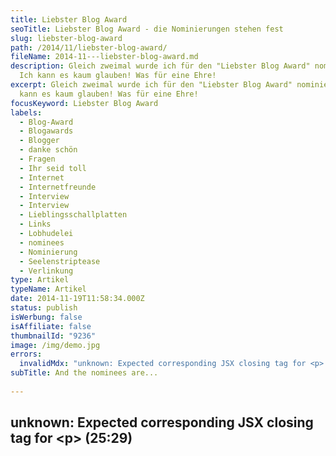 ```yaml
---
title: Liebster Blog Award
seoTitle: Liebster Blog Award - die Nominierungen stehen fest
slug: liebster-blog-award
path: /2014/11/liebster-blog-award/
fileName: 2014-11---liebster-blog-award.md
description: Gleich zweimal wurde ich für den "Liebster Blog Award" nominiert.
  Ich kann es kaum glauben! Was für eine Ehre!
excerpt: Gleich zweimal wurde ich für den "Liebster Blog Award" nominiert. Ich
  kann es kaum glauben! Was für eine Ehre!
focusKeyword: Liebster Blog Award
labels:
  - Blog-Award
  - Blogawards
  - Blogger
  - danke schön
  - Fragen
  - Ihr seid toll
  - Internet
  - Internetfreunde
  - Interview
  - Interview
  - Lieblingsschallplatten
  - Links
  - Lobhudelei
  - nominees
  - Nominierung
  - Seelenstriptease
  - Verlinkung
type: Artikel
typeName: Artikel
date: 2014-11-19T11:58:34.000Z
status: publish
isWerbung: false
isAffiliate: false
thumbnailId: "9236"
image: /img/demo.jpg
errors:
  invalidMdx: "unknown: Expected corresponding JSX closing tag for <p> (25:29)"
subTitle: And the nominees are...
  
---
```


## unknown: Expected corresponding JSX closing tag for &lt;p> (25:29)

<!--
Bereits am 18. Oktober erreichte mich die Nachricht von der lieben
[Dela](http://delanjiplush.de/?p=841), ich sei für den Lieblingsblog-Award
nominiert. Lieben Dank noch mal an dieser Stelle, Dela!

![Als Award muss diese Tiki-Figur aus dem British Museum herhalten | thumbnail](http://cardamonchai.com/wp-content/uploads/2014/11/13545735034_fbbc8c72df_z-150x150.jpg "[ ](https://www.flickr.com/photos/99929697@N07/sets)  Als Award muss diese Tiki-Figur, die ich im British Museum entdeckt habe, herhalten")

**Die Regeln für den Lieblingsblog-Award:** - Verlinke die Person, die Dich
nominiert hat,

- stelle Dich ihr im Interview,
- nominiere 11 weitere Blogger,
- stelle den Nominierten 11 Interviewfragen.

Kommen wir also zum Interview. Folgendes wollte Dela von mir wissen:

<ol><li> __Was war als Kind Dein Lieblingsplüschtier? Hast Du es noch?__ 
Mein Lieblingsplüschtier in meiner Kindheit war ein kleiner von meiner Mama selbstgemachter Teddy, den ich auf den Namen Tedda getauft hatte. Ich habe ihn immer noch, er wohnt in meinem Kleiderschrank. Ich habe ihn überall mit hingeschleift und weil Tedda dadurch sehr stark abgenutzt wurde, bekam er über die Jahre immer wieder eine neue Haut aus verschiedenen Stoffen. Ursprünglich war er mal rot, inzwischen ist er blau, den letzten Stoffüberzug habe ich ihm im Grundschulalter selbst genäht, damals habe ich ihm auch ein neues Gesicht gestickt, was mich ein paar Tage später in eine tiefe Krise gestürzt hat, weil ich meinen Tedda nicht mehr erkannt habe.</li><li>

![Vegan sollte es sein](http://cardamonchai.com/wp-content/uploads/2014/11/15404266657_07b64b83e6_o-640x640.jpg "[ ](https://www.flickr.com/photos/99929697@N07/sets)  Vegan sollte es sein")

**Welche Küche ist Dir die liebste? Mediteran? Asiatisch? Hausmannskost?
Alles?** Grundsätzlich esse ich alles sehr gerne, besonders Indisch und
Asiatisch, ich mag auch Fusionküche. Auf jeden Fall sollte es vegan sein und
gerne auch sehr scharf. :-)</li><li> **Glaubst Du daran, dass
institutionalisierte Politik irgendetwas Positives reißen kann, oder hast Du die
Hoffnung schon aufgegeben?** Politik bzw. Demokratie ist für mich eine zwingende
Notwendigkeit. Ohne bestimmte Regeln, wären für uns ganz alltägliche Dinge wie
Umweltschutz, Straßenbau und Gesundheitsweisen undenkbar.Ich denke, dass die
gesellschaftlich anerkannte Form die richtige ist, was nicht bedeutet, dass ich
der Meinung bin, dass unsere Politiker die richtigen Entscheidungen treffen.
Allerdings kann man seine Meinung auch nur in einer (funktionierenden)
Demokratie zum Ausdruck bringen, indem man wählen geht und dabei den Politikern
seine Stimme gibt, die am ehesten das zu Ausdruck bringen, was man persönlich
vertreten kann. Mit Politik lässt sich etwas bewirken. Ohne Politik säßen wir in
einer Anarchie und dann würde es ziemlich bald ziemlich finster
aussehen.</li><li> **Wann hast Du das letzte Mal Fenster geputzt/putzen
lassen?** Das kann ich Dir ziemlich genau beantworten, Dela, das war vor 3
Jahren in meiner vorletzten Wohnung. Den Putzlappen habe ich selbst geschwungen.
;-)</li><li>

![Auf Festivals lernt man improvisieren | thumbnail](http://cardamonchai.com/wp-content/uploads/2014/11/11351937553_a519932b85_z-150x150.jpg "[ ](https://www.flickr.com/photos/99929697@N07/sets)  Auf Festivals lernt man improvisieren")

**Welches Deiner Talente wäre in einer Zombieapokalypse fürs Überleben am
hilfreichsten? Wärst Du eher dafür, sich in Banden zusammenzuschließen, oder
würdest Du es als Einzelkämpferin versuchen?**

Hm, ich kann sehr gut Kleidungsstücke aus Müllbeuteln fertigen, das habe ich mir
auf diversen Festivals beigebracht. Zum Teil stammt daher auch mein schier
unerschöpfliches Improvisationstalent. Aus Plastikflaschen und Gaffertape lässt
sich z. B. wunderbar eine Matratze basteln. Ich bin ganz klar für Banden, weil
ich denke, dass ich vermutlich nicht sehr gut mit Anti-Zombiewaffen umgehen
könnte. :-P Womit kann man die eigentlich besiegen? Gar nicht, oder? Dafür würde
ich für alle Tee machen. Das kann ich auch noch gut.</li><li> **Welche
Band/welchen Künstler muss man gehört haben, um von Dir ernst genommen zu
werden?** Grundsätzlich nehme ich Leute auch ernst, die keine Musik hören, oder
sich nicht damit auskennen. Sie dürfen nur keinen Mist hören, das geht überhaupt
nicht. Oder was am schlimmsten ist: "Ich höre alles". Zack, Gespräch
beendet.Spaß beiseite, es gibt einige Bands/Künstler, die mir sehr wichtig sind
und die mich zum Teil schon jahrelang begleiten.
[Calexico](/category/musik/calexico/) z. B. haben bei mir eine eigene
Blogrubrik. Ich nehme einfach jedes Konzert von denen mit, das in meiner Nähe
ist. Die [Deftones](//?s=deftones) sind außerdem ganz besonders wichtig für mich
und [Nine Inch Nails](/?s=Nine+inch+nails).

![Chino Moreno von den Deftones auf dem letztjährigen Rock´n`Heim Festival | thumbnail](http://cardamonchai.com/wp-content/uploads/2014/11/9557898428_86a39a2997_z-150x150.jpg "[ ](https://www.flickr.com/photos/99929697@N07/sets)  Chino Moreno von den Deftones auf dem letztjährigen Rock´n`Heim Festival")

Es gibt viele viele Bands, die aus meinem Plattenschrank nicht wegzudenken sind,
Trail Of Dead z. B., Boysetsfire, Death Cab, ach, ich kann sie nicht alle
aufzählen, das würde den Rahmen sprengen, ich möchte aber auch niemanden außer
Acht lassen. Wichtig waren für mich auch immer Sonic Youth und später dann auch
alle Combos, in denen die Mitglieder der Band gespielt haben, bzw. deren
Soloprojekte. Alles, bei dem Trent Reznor von Nine Inch Nails seine Finger im
Spiel hat, alles, bei dem Chino Moreno von den Deftones mit dabei ist.

Beeinflusst haben mich außerdem auch Bob Dylan und das ganze Psychedelic-Zeuch
von früher, das die Eltern so gehört haben, Grateful Dead, Iron Butterfly, Pink
Floyd. Ich bin mir sicher, dass die Musik, die ich in meiner Kindheit gehört
habe, dafür verantwortlich ist, dass ich auch heute Musik in ihrer progressiven
Spielweise besonders gerne mag. Naja, aber dann auch wieder nicht nur, ich mag
auch gerne eingängige Musik, ehrlichen Blues, ich mag die Sachen von Jack White
und von Dan Auerbach und auch richtig verschwurbeltes Zeug wie die Musik von Les
Claypool (Primus). Oh je und jetzt habe ich auf jeden Fall ein paar ganz
wichtige Eckpfeiler vergessen. :-/</li><li> **Bist Du abergläubisch? Wenn ja,
eher so auf dem Level "Ich wünsche mir was, wenn eine Sternschnuppe
vorbeifliegt." oder doch eher "Ich streue Salz auf die Türschwelle, damit sie
mich nicht holen."?** Als Kind habe ich manchmal dieses Spiel gespielt, bei dem
man nur auf die schwarzen Zebrastreifen treten darf, man in jede Pfütze springen
und jeden Gullideckel mit den Füßen berühren muss. Was allerdings passiert, wenn
man die Regeln nicht befolgt, darüber habe ich weniger nachgedacht.
Grundsätzlich bin ich eher Realistin. Ich grusele mich nur ab und zu im Dunklen,
wenn ich einen fiesen Film angesehen habe, aber ich denke, das zählt nicht. ;-)
Also eher der Sternschnuppen-Typ.</li><li>

![Lieblingsschallplatten | thumbnail](http://cardamonchai.com/wp-content/uploads/2014/11/9694670444_068ec34ffa_o-150x150.jpg "[ ](https://www.flickr.com/photos/99929697@N07/sets)  Lieblingsschallplatten")

**Wein, Bier oder Schnaps? Lieblingszigarettenmarke? Oder völlig gesund und
lasterfrei?**

Seit ich am 9. September 2013 um 14:00
[das Rauchen aufgegeben](/tag/selbstversuch-das-rauchen-aufzugeben/) habe, trage
ich eigentlich keine Laster mehr mit mir herum. Ab und zu gehe ich gerne mit
Freunden ins Pub und trinke dort ein gutes Glas Cider. Am liebsten die Sorte
Green Goblin oder auch mal einen Pear Cider. Da wird dann auch mal ein zweites
Glas bestellt. Mein wirkliches Laster sind Schallplatten</li><li> **In welchen
Fächern warst du in der Schule besonders gut? Was hast du am liebsten gemacht?**
Ich habe immer sehr gerne Aufsätze geschrieben. Im Deutsch- und im
Englischunterricht.</li><li> **Improvisierst Du gerne, nach dem System "Sicheres
Auftreten bei völliger Ahnungslosigkeit" oder kann man Dich in den Wahnsinn
treiben, wenn man Dich unvorbereitet etwas fragt oder tun lässt?** Grundsätzlich
improvisiere ich sehr gerne, besonders, wenn es darum geht, etwas zu tun, ein
Regal aufbauen, obwohl man nicht die richtigen Nägel hat, z. B. oder einen
Rosinenkuchen ohne Rezept backen. Wenn ich etwas gefragt werde, was ich nicht
weiß, ziehe ich es jedoch vor, Tante Google zu befragen. Oder ich gebe die Frage
an jemanden weiter, der sie besser beantworten kann. :-P</li><li> **Wenn Du drei
Wahrheiten/Regeln für das Leben benennen müsstest, welche wären das?** Hier
möchte ich mich gerne dreier Zitate bedienen, die ich für sehr wahr
halte:</li></ol><blockquote>"Life is what happens to you while you are busy
making other plans" - John Lennon

"Verrückt zu sein ist gar nicht so einfach" - Rafik Schami

"Sei du selbst die Veränderung, die du dir wünschst für diese Welt" - Mahatma
Gandhi</blockquote>

Ich hatte mich gerade an den Gedanken mit der Nominierung gewöhnt und im Kopf
damit angefangen, das Interview zu beantworten, da flatterte eine weitere
Nominierung bei mir ins Haus! Dieses Mal von dem lieben
[Andi](http://andiau.wordpress.com). Ich werde ganz rot bei so viel Ehre! Womit
habe ich das verdient! Danke!

Folgende Fragen hat Andi mir gestellt:

<ol><li> __Du hast Gäste und legst Musik auf, welche ist das?__ Beginnen würde ich mit was ruhigem, wie Calexico, ich steigere es langsam zu Boysetsfire und gegen 4 Uhr morgens klingt meine Playlist aus mit Portishead. Dazwischen: Jede Menge Raritäten aus meinem Plattenregal.</li><li>

![Zuletzt gelesen: Tiere essen](http://cardamonchai.com/wp-content/uploads/2014/11/15276340291_3b9a42efea_z-640x427.jpg "[ ](https://www.flickr.com/photos/99929697@N07/sets)  Zuletzt gelesen: Tiere essen")

**Welches Buch hast Du zuletzt gelesen?** "Tiere essen" von Jonathan Safran
Foer.</li><li> **Von wem ist der Song, den Du für immer mit Deiner Kindheit
verbinden wirst?** Das sind eigentlich drei Songs: "Touch Of Grey" von Grateful
Dead, "Ob-la-di, Ob-la-da" von den Beatles und "In-A-Gadda-Da-Vida" von Iron
Butterfly.</li><li> **Du sollst ein Mixtape zusammenstellen, welche 10 Songs
müssen unbedingt drauf?** "Kräne" von Gisbert zu Knyphausen, "All The Pretty
Horses" von Calexico, "Tiny Vessels" von Death Cab For Cutie, "Minerva" von den
Deftones, "Terrible Lie" von Nine Inch Nails, "Release The Dogs" von
Boysetsfire, "High Hopes" von Pink Floyd, "Space Cadet" von Kyuss, "One Armed
Scissor" von At The Drive In und "The Mentalist" von Blackmail.</li><li>

![Akupunkturtermin](http://cardamonchai.com/wp-content/uploads/2014/11/15787786672_8ff1203c42_o-640x640.jpg "[ ](https://www.flickr.com/photos/99929697@N07/sets)  Akupunkturtermin")

**Bei welcher Gelegenheit fiel Dir zuletzt auf, dass Du älter geworden bist?**
Als ich einen [Akupunkturtermin](/2014/11/11/auf-dem-weg-zur-tiefenentspannung/)
vereinbart habe, um meine Nackenschmerzen loszuwerden.</li><li> **... wird mit
dem Alter immer wichtiger.** Die Gesundheit</li><li> **Was kochst Du besonders
gut?** Ich \_**\_ habe einige [Lieblingsrezepte](/category/vegan-2/rezepte/), im
Moment mache ich besonders gerne Kartoffelauflauf in den verschiedensten
Variationen.</li><li> **Fällt Dir etwas Pfiffiges ein, das Dir Deine Oma oder
Dein Opa mit auf den Weg gegeben hat?** Mein Improvisationstalent (siehe
Interview oben ;-) ) habe ich ganz klar von meiner Oma. Sie hat mir als Kind
schon gezeigt, wie man mit ein paar ganz einfachen Dingen klar kommen kann.
Basteln mit altem Geschenkpapier, Socken stopfen, Häkeln aus Garnresten und ich
kann mich noch genau an folgende Situation erinnern: Wir waren mit der ganzen
Familie auf einem Campingplatz und hatten das Shampoo vergessen. Meine Oma hat
mir die Haare mit einem Stück Seife gewaschen und mir erklärt, dass man das
früher immer so gemacht hat "Wir haben alles mit Seife gewaschen. Die Haare, die
Hände, den Körper, die Wäsche, sogar das Geschirr hat man mit Seife gespült."
Das sind schöne Erinnerungen an die Kindheit.Ich wasche noch heute meine Haare
ab und zu mit einem Stück Seife. Danach kommen sie mir immer ganz besonders
schön sauber vor. :-) Ach, ja mein Opa liebte es zu pfeifen. Er konnte ganze
Opernarien pfeifen. Das Pfeifen habe ich von ihm gelernt. Genauso wie das
Äpfelschneiden. Er hat das auf diese ganz besondere Art getan. Wenn wir
spazieren gegangen sind, hatte er immer ein paar Äpfel und so ein krummes
Obstmesser (das liegt heute noch bei meiner Oma in der Küchenschublade, ich
benutzte es jedes Mal, wenn ich bei ihr zu Besuch bin) dabei, mit dem er dann
kleine Stückchen abgeschnitten hat.</li><li> **Du wirst gefragt "Was war früher
alles besser?" Was antwortest Du?** Die Clubs! Die Clubs waren früher eindeutig
besser! Was haben wir gefeiert "damals"!</li><li> **Wenn Du die Möglichkeit
bekämest, in die Vergangenheit zu reisen, würdest Du...?** Als erstes würde ich
auf jeden Fall Kurt Cobain dieses blöde Gewehr wegnehmen!</li><li> **Was hat
Dich veranlasst, ein Blog zu führen?\_\_ Ich schreibe schon immer alles auf, was
mich bewegt. Früher in Tagebücher, auf Blöcke, an Wände, auf Klopapier, in
Briefe, heute eben ins Internet.</li></ol>

Kommen wir nun zu meinen Lieblingen. The nominees are:

1.  [Tierhof Amoa](http://tierhof-amoa.blogspot.de)
1.  [Netzbuddhist](http://www.netzbuddhist.com)
1.  [Volksverpetzer](https://volksverpetzer.de)
1.  [Wirre Welt Berlin](http://wirre-welt-berlin.com)
1.  [Hoochis Welt](http://www.hoochiswelt.de)
1.  [Tofutante](http://tofutante.wordpress.com)
1.  [Schneeweiß &amp; Rosenrot](http://schneeherz.wordpress.com)
1.  [Veganaholic](http://veganaholic.blogspot.de)
1.  [Glowing Life](http://www.glowinglife.de)
1.  [Is It Love?](http://isitloveblog.wordpress.com)
1.  [Philos Worte](http://philosworte.wordpress.com)

Herzlichen Glückwunsch! Ihr seid nominiert für den "Liebster Blog Award"! Ihr
dürft nun die folgenden Fragen beantworten und im Anschluss selbst elf Blogger
nominieren!

1.  **Was bedeutet eigentlich der Name Deines Blogs?**
1.  **Was sind Deine Lieblingsthemen? Worüber schreibst Du am liebsten?**
1.  **Wann ist Dir zuletzt ein Missgeschick passiert?**
1.  **Du darfst eine berühmte Person treffen. Du darfst Dir aussuchen, welche.
    Für wen entscheidest Du Dich?**
1.  **Wenn Du irgendetwas an der Welt ändern könntest, was wäre das?**
1.  **Was war das erste Album/die erste Platte/CD, das/die Du Dir selbst gekauft
    hast?**
1.  **Sonntag ist so schön, weil...**
1.  **Das am weitesten entfernte Reiseziel, dass Du in diesem Jahr hattest**
1.  **5 Lebensmittel, die Du einfach immer im Kühlschrank/Vorratsschrank hast**
1.  **Wenn Du so richtig wütend bist, welches Lied hörst Du dann?**
1.  **Dein Traumjob**

Ich danke hiermit schon mal allen Beteiligten für's Mitmachen, ich bin schon
sehr gespannt auf Eure Antworten!

Wir lesen uns!

Kussi Anne &lt;3

## Alle Awards, die diesem Blog bisher verliehen wurden- [Erbeerkuchen mit Grün 2011](/2011/09/erdbeerkuchen-mit-gruen-der-blogaward/)

- [Best Blog Award 2013](/2013/05/best-blog-award-wie-jetzt-ich-habe-was-gewonnen/)
- Liebster Blog Award 2014
- [Liebster Blog Award 2017](/2017/01/liebster-blog-award-2017-01/)
- [Mystery Blogger Award 2017](/2017/10/mystery-blogger-award-mein-blog-ist-dabei/)

-->

  